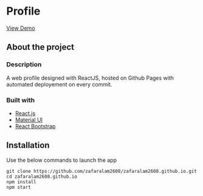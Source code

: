 # Profile
[View Demo](https://zafaralam2608.github.io/)

## About the project

### Description
A web profile designed with ReactJS, hosted on Github Pages with automated deployement on every commit.

### Built with
* [React.js](https://reactjs.org/)
* [Material UI](https://mui.com/material-ui/getting-started/overview/)
* [React Bootstrap](https://react-bootstrap.github.io/)

## Installation
Use the below commands to launch the app
```
git clone https://github.com/zafaralam2608/zafaralam2608.github.io.git
cd zafaralam2608.github.io
npm install
npm start
```
